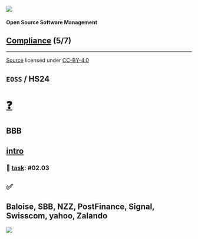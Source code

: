 [![](https://upload.wikimedia.org/wikipedia/commons/thumb/2/25/Berner_Fachhochschule_Logo_small.svg/128px-Berner_Fachhochschule_Logo_small.svg.png)](https://commons.wikimedia.org/wiki/File:Berner_Fachhochschule_Logo_small.svg)

#### Open Source Software Management

## [Compliance](https://digital-sustainability.github.io/module-eoss-ospo101/module5/) (5/7)

<hr>

[Source](https://github.com/digital-sustainability/module-eoss/tree/main/docs/content/05) licensed under [CC-BY-4.0](https://github.com/digital-sustainability/module-eoss/blob/main/LICENSE)

`EOSS` / **HS24**
--
# [❓](https://etherpad.wikimedia.org/p/bfh-ch-module-eoss-hs24)

## BBB

[intro](https://youtu.be/Aw3Ajuy3kyk)
--
### 💪 [task](https://github.com/digital-sustainability/module-eoss/blob/main/docs/tasks.adoc): #02.03

## ✅

Baloise, SBB, NZZ, PostFinance, Signal, Swisscom, yahoo, Zalando
--
[![](https://upload.wikimedia.org/wikipedia/commons/thumb/f/f4/BMW_logo_%28gray%29.svg/512px-BMW_logo_%28gray%29.svg.png)](https://de.m.wikipedia.org/wiki/Datei:BMW_logo_(gray).svg)